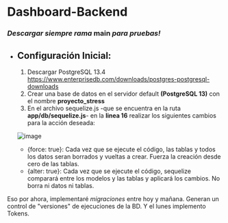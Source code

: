 # Dashboard-Backend
### *Descargar siempre rama* main *para pruebas!* 

* ## Configuración Inicial:
  1. Descargar PostgreSQL 13.4 https://www.enterprisedb.com/downloads/postgres-postgresql-downloads
  2. Crear una base de datos en el servidor default **(PostgreSQL 13)** con el nombre **proyecto_stress**
  3. En el archivo sequelize.js -que se encuentra en la ruta **app/db/sequelize.js**- en la **linea 16** realizar los siguientes cambios para la acción deseada:
  
  
  ![image](https://user-images.githubusercontent.com/80529583/139566584-367fe3c6-4ed3-4d9c-8d1d-3cbc4c2cdc59.png)

    * {force: true}: Cada vez que se ejecute el código, las tablas y todos los datos seran borrados y vueltas a crear. Fuerza la creación desde cero de las tablas.
    * {alter: true}: Cada vez que se ejecute el código, sequelize comparará entre los modelos y las tablas y aplicará los cambios. No borra ni datos ni tablas.

Eso por ahora, implementaré *migraciones* entre hoy y mañana. Generan un control de "versiones" de ejecuciones de la BD.
Y el lunes implemento Tokens.
